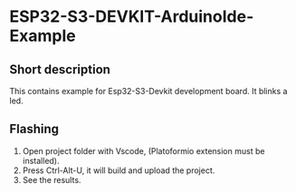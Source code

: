 <!-- Short description -->
# ESP32-S3-DEVKIT-ArduinoIde-Example
## Short description
This contains example for Esp32-S3-Devkit development board. It blinks a led.

## Flashing 
1. Open project folder with Vscode, (Platoformio extension must be installed).
2. Press Ctrl-Alt-U, it will build and upload the project.
3. See the results.
